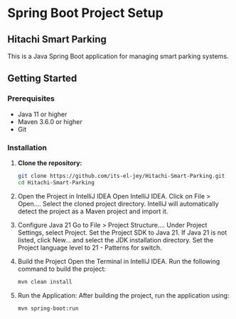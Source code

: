 <!-- 
Author: Loida Jane AnfONE
Modified by: 
Last Updated: January 22, 2025
-->
# Spring Boot Project Setup

## Hitachi Smart Parking

This is a Java Spring Boot application for managing smart parking systems.

## Getting Started

### Prerequisites

- Java 11 or higher
- Maven 3.6.0 or higher
- Git

### Installation

1. **Clone the repository:**

   ```bash
   git clone https://github.com/its-el-jey/Hitachi-Smart-Parking.git
   cd Hitachi-Smart-Parking


2. Open the Project in IntelliJ IDEA
   Open IntelliJ IDEA.
   Click on File > Open....
   Select the cloned project directory.
   IntelliJ will automatically detect the project as a Maven project and import it.

3. Configure Java 21
   Go to File > Project Structure....
   Under Project Settings, select Project.
   Set the Project SDK to Java 21. If Java 21 is not listed, click New... and select the JDK installation directory.
   Set the Project language level to 21 - Patterns for switch.

4. Build the Project
   Open the Terminal in IntelliJ IDEA.
   Run the following command to build the project:

   ```bash
   mvn clean install

5. Run the Application: After building the project, run the application using:

   ```bash
   mvn spring-boot:run


